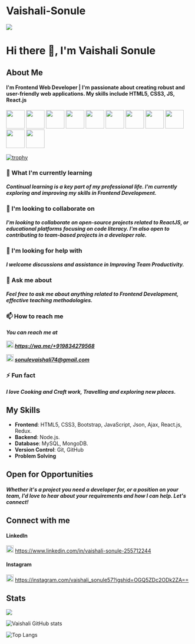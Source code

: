 # Vaishali-Sonule
![](https://komarev.com/ghpvc/?username=sonule57&color=green&style=flat)

# Hi there 👋, I'm Vaishali Sonule

## About Me
<h4>I'm Frontend Web Developer | I'm passionate about creating robust and user-friendly web applications. My skills include HTML5, CSS3, JS, React.js</h4>
               
<img height=50 src="https://cdn.jsdelivr.net/gh/devicons/devicon/icons/python/python-original.svg"/> <img height=50 src="https://cdn.jsdelivr.net/gh/devicons/devicon/icons/html5/html5-original.svg" /> <img height=50 src="https://cdn.jsdelivr.net/gh/devicons/devicon/icons/css3/css3-original.svg" /> <img height=50 src="https://cdn.jsdelivr.net/gh/devicons/devicon/icons/react/react-original.svg" /> <img height=50 src="https://cdn.jsdelivr.net/gh/devicons/devicon/icons/git/git-plain.svg"/> <img height=50 src="https://cdn.jsdelivr.net/gh/devicons/devicon/icons/github/github-original.svg"/> <img height=50 src="https://cdn.jsdelivr.net/gh/devicons/devicon/icons/bootstrap/bootstrap-original-wordmark.svg" /> <img height=50 src="https://cdn.jsdelivr.net/gh/devicons/devicon/icons/javascript/javascript-original.svg" /> <img height=50 src="https://cdn.jsdelivr.net/gh/devicons/devicon/icons/nodejs/nodejs-original-wordmark.svg" /> <img height=50 src="https://cdn.jsdelivr.net/gh/devicons/devicon/icons/mongodb/mongodb-original-wordmark.svg" />  <img height=50 src="https://cdn.jsdelivr.net/gh/devicons/devicon/icons/nextjs/nextjs-original-wordmark.svg" /> <img height=50 >

[![trophy](https://github-profile-trophy.vercel.app/?username=altafk6198)](https://github.com/altafk6198/github-profile-trophy)

### 🌱 What I'm currently learning
<h5>Continual learning is a key part of my professional life. I'm currently exploring and improving my skills in Frontend Development.</h5>

### 👯 I'm looking to collaborate on
<h5>I'm looking to collaborate on open-source projects related to ReactJS, or educational platforms focusing on code literacy. I'm also open to contributing to team-based projects in a developer role.</h5>

### 🤔 I'm looking for help with
<h5>I welcome discussions and assistance in Improving Team Productivity.</h5>

### 💬 Ask me about
<h5>Feel free to ask me about anything related to Frontend Development, effective teaching methodologies.</h5>

### 📫 How to reach me
<h5>You can reach me at 


<img src="https://github.com/Altafk6198/Altafk6198/assets/101108751/aa8cadb9-157a-4fcc-a92a-f55f4fbf66ba" height="20" width="20">  https://wa.me/+919834279568


<img src="https://github.com/Altafk6198/Altafk6198/assets/101108751/3deac7ec-9549-4ab6-84c1-81783d5bf561" height="20" width="20">  sonulevaishali74@gmail.com </h5>

### ⚡ Fun fact
<h5>I love Cooking and Craft work, Travelling and exploring new places.</h5>

## My Skills

* **Frontend**:  HTML5, CSS3, Bootstrap, JavaScript, Json, Ajax, React.js, Redux.
* **Backend**:  Node.js.
* **Database**:  MySQL, MongoDB.
* **Version Control**:  Git, GitHub
* **Problem Solving**

## Open for Opportunities
<h5>Whether it's a project you need a developer for, or a position on your team, I'd love to hear about your requirements and how I can help. Let's connect!</h5>

## Connect with me

#### LinkedIn

<img src="https://github.com/Altafk6198/Altafk6198/assets/101108751/aa8cadb9-157a-4fcc-a92a-f55f4fbf66ba" height="20" width="20"> https://www.linkedin.com/in/vaishali-sonule-255712244
#### Instagram

<img src="https://github.com/Altafk6198/Altafk6198/assets/101108751/47c73da6-9d26-4322-836f-82a9b4249d3e" height="20" width="20"> https://instagram.com/vaishali_sonule57?igshid=OGQ5ZDc2ODk2ZA==
## Stats
<img src="https://github-readme-streak-stats.herokuapp.com/?user=sonule57"/>

![Vaishali GitHub stats](https://github-readme-stats.vercel.app/api?username=sonule57&show_icons=true&theme=radical)

![Top Langs](https://github-readme-stats.vercel.app/api/top-langs/?username=sonule57&show_progress=true)
